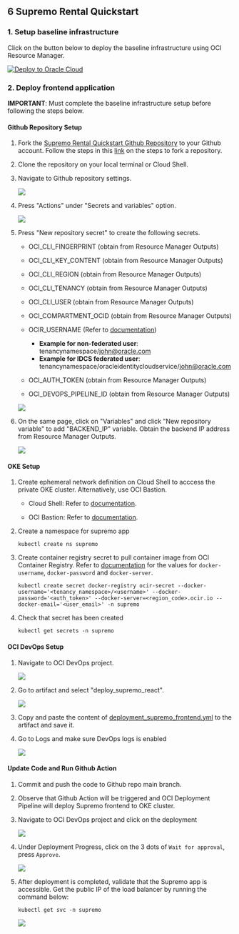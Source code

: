 ## 6 Supremo Rental Quickstart  

### 1. Setup baseline infrastructure

Click on the button below to deploy the baseline infrastructure using OCI Resource Manager.

[![Deploy to Oracle Cloud](https://oci-resourcemanager-plugin.plugins.oci.oraclecloud.com/latest/deploy-to-oracle-cloud.svg)](https://cloud.oracle.com/resourcemanager/stacks/create?zipUrl=https://github.com/howowi/supremo-rental-quickstart/releases/download/v1.9.10/supremo_stack_v1.9.10.zip)

### 2. Deploy frontend application
**IMPORTANT**: Must complete the baseline infrastructure setup before following the steps below.

#### Github Repository Setup

1. Fork the [Supremo Rental Quickstart Github Repository](https://github.com/howowi/supremo-rental-quickstart) to your Github account. Follow the steps in this [link](https://docs.github.com/en/pull-requests/collaborating-with-pull-requests/working-with-forks/fork-a-repo?tool=webui#forking-a-repository) on the steps to fork a repository.

2. Clone the repository on your local terminal or Cloud Shell.

3. Navigate to Github repository settings.

    ![](img/gh_settings.png)

4. Press "Actions" under "Secrets and variables" option.

    ![](img/gh_secrets.png)

5. Press "New repository secret" to create the following secrets.

    * OCI_CLI_FINGERPRINT (obtain from Resource Manager Outputs)
    * OCI_CLI_KEY_CONTENT (obtain from Resource Manager Outputs)
    * OCI_CLI_REGION (obtain from Resource Manager Outputs)
    * OCI_CLI_TENANCY (obtain from Resource Manager Outputs)
    * OCI_CLI_USER (obtain from Resource Manager Outputs)
    * OCI_COMPARTMENT_OCID (obtain from Resource Manager Outputs)
    * OCIR_USERNAME (Refer to [documentation](https://docs.oracle.com/en-us/iaas/Content/Registry/Tasks/registrypullingimagesusingthedockercli.htm))

        * **Example for non-federated user**: tenancynamespace/john@oracle.com
        * **Example for IDCS federated user**: tenancynamespace/oracleidentitycloudservice/john@oracle.com

    * OCI_AUTH_TOKEN (obtain from Resource Manager Outputs)
    * OCI_DEVOPS_PIPELINE_ID (obtain from Resource Manager Outputs)

    ![](img/orm_outputs_github.png)

6. On the same page, click on "Variables" and click "New repository variable" to add "BACKEND_IP" variable. Obtain the backend IP address from Resource Manager Outputs.

    ![](img/gh_vars.png)

#### OKE Setup

1. Create ephemeral network definition on Cloud Shell to acccess the private OKE cluster. Alternatively, use OCI Bastion.

    * Cloud Shell: Refer to [documentation](https://docs.oracle.com/en-us/iaas/Content/API/Concepts/cloudshellintro_topic-Cloud_Shell_Networking.htm#Cloud_Shell_Private_Access).

    * OCI Bastion: Refer to [documentation](https://docs.oracle.com/en-us/iaas/Content/ContEng/Tasks/contengsettingupbastion.htm#contengsettingupbastion_topic_Access_Kubernetes_API_endpoint).

2. Create a namespace for supremo app
    ```
    kubectl create ns supremo
    ```

3. Create container registry secret to pull container image from OCI Container Registry. Refer to [documentation](https://docs.oracle.com/en-us/iaas/Content/Registry/Tasks/registrypullingimagesusingthedockercli.htm) for the values for `docker-username`, `docker-password` and `docker-server`.
    ```
    kubectl create secret docker-registry ocir-secret --docker-username='<tenancy_namespace>/<username>' --docker-password='<auth_token>' --docker-server=<region_code>.ocir.io --docker-email='<user_email>' -n supremo
    ```

4. Check that secret has been created
    ```
    kubectl get secrets -n supremo
    ```

#### OCI DevOps Setup

1. Navigate to OCI DevOps project.

    ![](img/devops_project.png)

2. Go to artifact and select "deploy_supremo_react".

    ![](img/devops_artifacts.png)

3. Copy and paste the content of [deployment_supremo_frontend.yml](deployment/deployment_supremo_frontend.yml) to the artifact and save it.

4. Go to Logs and make sure DevOps logs is enabled

    ![](img/devops_logs.png)

#### Update Code and Run Github Action

1. Commit and push the code to Github repo main branch.

2. Observe that Github Action will be triggered and OCI Deployment Pipeline will deploy Supremo frontend to OKE cluster.

3. Navigate to OCI DevOps project and click on the deployment

    ![](img/devops_deployment.png)

4. Under Deployment Progress, click on the 3 dots of `Wait for approval`, press `Approve`.

    ![](img/devops_approval.png)

5. After deployment is completed, validate that the Supremo app is accessible. Get the public IP of the load balancer by running the command below:
    ```
    kubectl get svc -n supremo
    ```

    ![](img/k8s_public_ip.png)
